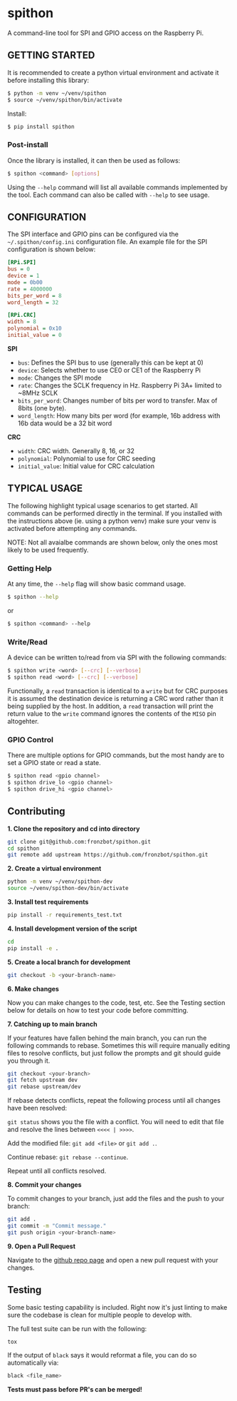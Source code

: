 spithon
==================================

A command-line tool for SPI and GPIO access on the Raspberry Pi.


GETTING STARTED
-------------------

It is recommended to create a python virtual environment and activate it before installing this library:

```bash
$ python -m venv ~/venv/spithon
$ source ~/venv/spithon/bin/activate
```

Install:
```bash
$ pip install spithon
```

### Post-install

Once the library is installed, it can then be used as follows:
```bash
$ spithon <command> [options]
```

Using the `--help` command will list all available commands implemented by the tool. Each command can also be called with `--help` to see usage.


CONFIGURATION
----------------

The SPI interface and GPIO pins can be configured via the `~/.spithon/config.ini` configuration file. An example file for the SPI configuration is shown below:

```ini
[RPi.SPI]
bus = 0
device = 1
mode = 0b00
rate = 4000000
bits_per_word = 8
word_length = 32

[RPi.CRC]
width = 8
polynomial = 0x10
initial_value = 0
```

**SPI**

- `bus`: Defines the SPI bus to use (generally this can be kept at 0)
- `device`: Selects whether to use CE0 or CE1 of the Raspberry Pi
- `mode`: Changes the SPI mode
- `rate`: Changes the SCLK frequency in Hz. Raspberry Pi 3A+ limited to ~8MHz SCLK
- `bits_per_word`: Changes number of bits per word to transfer. Max of 8bits (one byte).
- `word_length`: How many bits per word (for example, 16b address with 16b data would be a 32 bit word

**CRC**

- `width`: CRC width. Generally 8, 16, or 32
- `polynomial`: Polynomial to use for CRC seeding
- `initial_value`: Initial value for CRC calculation



TYPICAL USAGE
----------------

The following highlight typical usage scenarios to get started. All commands can be performed directly in the terminal. If you installed with the instructions above (ie. using a python venv) make sure your venv is activated before attempting any commands.

NOTE: Not all avaialbe commands are shown below, only the ones most likely to be used frequently.

### Getting Help

At any time, the `--help` flag will show basic command usage.

```bash
$ spithon --help
```

or

```bash
$ spithon <command> --help
```

### Write/Read

A device can be written to/read from via SPI with the following commands:

```bash
$ spithon write <word> [--crc] [--verbose]
$ spithon read <word> [--crc] [--verbose]
```

Functionally, a `read` transaction is identical to a `write` but for CRC purposes it is assumed the destination device is returning a CRC word rather than it being supplied by the host. In addition, a `read` transaction will print the return value to the `write` command ignores the contents of the `MISO` pin altogehter.

### GPIO Control

There are multiple options for GPIO commands, but the most handy are to set a GPIO state or read a state.

```bash
$ spithon read <gpio channel>
$ spithon drive_lo <gpio channel>
$ spithon drive_hi <gpio channel>
```


Contributing
--------------

**1. Clone the repository and cd into directory**

```bash
git clone git@github.com:fronzbot/spithon.git
cd spithon
git remote add upstream https://github.com/fronzbot/spithon.git
```

**2. Create a virtual environment**

```bash
python -m venv ~/venv/spithon-dev
source ~/venv/spithon-dev/bin/activate
```

**3. Install test requirements**

```bash
pip install -r requirements_test.txt
```

**4. Install development version of the script**

```bash
cd 
pip install -e .
```


**5. Create a local branch for development**

```bash
git checkout -b <your-branch-name>
```

**6. Make changes**

Now you can make changes to the code, test, etc. See the Testing section below for details on how to test your code before committing.


**7. Catching up to main branch**

If your features have fallen behind the main branch, you can run the following commands to rebase. Sometimes this will require manually editing files to resolve conflicts, but just follow the prompts and git should guide you through it.

```bash
git checkout <your-branch>
git fetch upstream dev
git rebase upstream/dev
```

If rebase detects conflicts, repeat the following process until all changes have been resolved:

`git status` shows you the file with a conflict. 
You will need to edit that file and resolve the lines between `<<<< | >>>>`.

Add the modified file: `git add <file>` or `git add .`.

Continue rebase: `git rebase --continue`.

Repeat until all conflicts resolved.

**8. Commit your changes**

To commit changes to your branch, just add the files and the push to your branch:

```bash
git add .
git commit -m "Commit message."
git push origin <your-branch-name>
```

**9. Open a Pull Request**

Navigate to the [github repo page](https://github.com/fronzbot/spithon) and open a new pull request with your changes. 


Testing
---------

Some basic testing capability is included. Right now it's just linting to make sure the codebase is clean for multiple people to develop with.

The full test suite can be run with the following:

```bash
tox
```

If the output of `black` says it would reformat a file, you can do so automatically via:

```bash
black <file_name>
```

**Tests must pass before PR's can be merged!**
